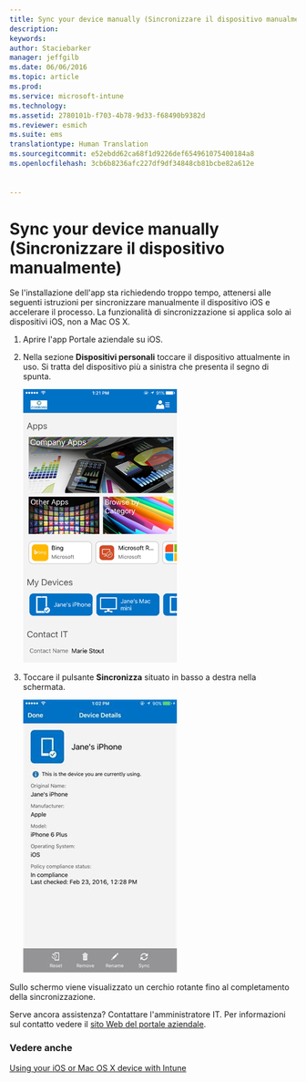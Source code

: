 ```yaml
---
title: Sync your device manually (Sincronizzare il dispositivo manualmente) | Microsoft Intune
description: 
keywords: 
author: Staciebarker
manager: jeffgilb
ms.date: 06/06/2016
ms.topic: article
ms.prod: 
ms.service: microsoft-intune
ms.technology: 
ms.assetid: 2780101b-f703-4b78-9d33-f68490b9382d
ms.reviewer: esmich
ms.suite: ems
translationtype: Human Translation
ms.sourcegitcommit: e52ebdd62ca68f1d9226def654961075400184a8
ms.openlocfilehash: 3cb6b8236afc227df9df34848cb81bcbe82a612e


---
```



# Sync your device manually (Sincronizzare il dispositivo manualmente)

Se l'installazione dell'app sta richiedendo troppo tempo, attenersi alle seguenti istruzioni per sincronizzare manualmente il dispositivo iOS e accelerare il processo. La funzionalità di sincronizzazione si applica solo ai dispositivi iOS, non a Mac OS X.

1. Aprire l'app Portale aziendale su iOS.

2. Nella sezione **Dispositivi personali** toccare il dispositivo attualmente in uso. Si tratta del dispositivo più a sinistra che presenta il segno di spunta.

    ![ios-sync-1-comp-portal-apps](./media/ios-sync-1-comp-portal-apps.png)

3.  Toccare il pulsante **Sincronizza** situato in basso a destra nella schermata.

    ![ios-sync-2-sync-button](./media/ios-sync-2-sync-button.png)

Sullo schermo viene visualizzato un cerchio rotante fino al completamento della sincronizzazione.

Serve ancora assistenza? Contattare l'amministratore IT. Per informazioni sul contatto vedere il [sito Web del portale aziendale](http://portal.manage.microsoft.com).

### Vedere anche
[Using your iOS or Mac OS X device with Intune](using-your-ios-or-mac-os-x-device-with-intune.md)


<!--HONumber=Jun16_HO4-->


